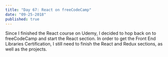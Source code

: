 ```yaml
---
title: "Day 67: React on freeCodeCamp"
date: "09-25-2018"
published: true
---
```

Since I finished the React course on Udemy, I decided to hop back on to freeCodeCamp and start the React section. In order to get the Front End Libraries Certification, I still need to finish the React and Redux sections, as well as the projects.
